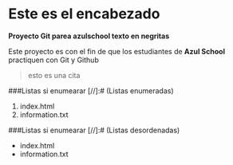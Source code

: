 # Este es el encabezado
**Proyecto Git parea azulschool texto en negritas**


Este proyecto es con el fin de que los estudiantes de **Azul School**
practiquen con Git y Github
> esto es una cita

###Listas si enumearar
[//]:# (Listas enumeradas)
1. index.html
2. information.txt



###Listas si enumearar
[//]:# (Listas desordenadas)
* index.html
* information.txt